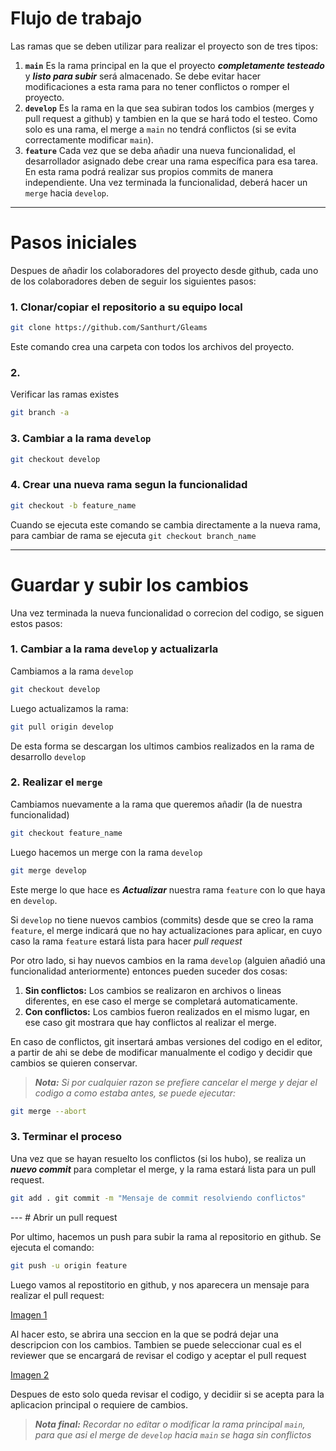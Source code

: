 # Flujo de trabajo


Las ramas que se deben utilizar para realizar el proyecto son de tres tipos:

1. **`main`**  Es la rama principal en la que el proyecto ***completamente
   testeado*** y ***listo para subir*** será almacenado. Se debe evitar hacer
   modificaciones a esta rama para no tener conflictos o romper el proyecto.
2. **`develop`** Es la rama en la que sea subiran todos los cambios (merges y
   pull request a github) y tambien en la que se hará todo el testeo. Como solo
   es una rama, el merge a `main` no tendrá conflictos (si se evita
   correctamente modificar `main`).
3. **`feature`** Cada vez que se deba añadir una nueva funcionalidad, el
   desarrollador asignado debe crear una rama específica para esa tarea. En
   esta rama podrá realizar sus propios commits de manera independiente. Una
   vez terminada la funcionalidad, deberá hacer un `merge` hacia `develop`.

---

# Pasos iniciales

Despues de añadir los colaboradores del proyecto desde github, cada uno de los
colaboradores  deben de seguir los siguientes pasos:

### 1. Clonar/copiar el repositorio a su equipo local

```bash 
git clone https://github.com/Santhurt/Gleams 
```

Este comando crea una carpeta con todos los archivos del proyecto. 

### 2.
Verificar las ramas existes

```bash 
git branch -a 
```

### 3. Cambiar a la rama `develop`

```bash 
git checkout develop 
```

### 4. Crear una nueva rama segun la funcionalidad

```bash
git checkout -b feature_name 
```

Cuando se ejecuta este comando se cambia directamente a la nueva rama, para
cambiar de rama se ejecuta `git checkout branch_name`

---

# Guardar y subir los cambios

Una vez terminada la nueva funcionalidad o correcion del codigo, se siguen
estos pasos:

### 1. Cambiar a la rama `develop` y actualizarla

Cambiamos a la rama `develop`

```bash 
git checkout develop 
```

Luego actualizamos la rama:

```bash 
git pull origin develop 
```

De esta forma se descargan los ultimos cambios realizados en la rama de
desarrollo `develop`

### 2. Realizar el `merge`

Cambiamos nuevamente a la rama que queremos añadir (la de nuestra
funcionalidad)

```bash 
git checkout feature_name 
```

Luego hacemos un merge con la rama `develop`

```bash 
git merge develop 
```

Este merge lo que hace es ***Actualizar*** nuestra rama `feature` con lo que
haya en `develop`.

Si `develop` no tiene nuevos cambios (commits) desde que se creo la rama
`feature`, el merge indicará  que no hay actualizaciones para aplicar, en cuyo
caso la rama `feature` estará lista para hacer *pull request*

Por otro lado, si hay nuevos cambios en la rama `develop` (alguien añadió una
funcionalidad anteriormente) entonces pueden suceder dos cosas: 

1. **Sin conflictos:** Los cambios se realizaron en archivos o lineas
   diferentes, en ese caso el merge se completará automaticamente.
2. **Con conflictos:** Los cambios fueron realizados en el mismo lugar, en ese
   caso git mostrara que hay conflictos al realizar el merge.


En caso de conflictos, git insertará ambas versiones del codigo en el editor, a
partir de ahi se debe de modificar manualmente el codigo y decidir que cambios
se quieren conservar. 

> ***Nota:*** *Si por cualquier razon se prefiere cancelar el merge y dejar el
> codigo a como estaba antes, se puede ejecutar:*

```bash 
git merge --abort 
```

### 3. Terminar el proceso

Una vez que se hayan resuelto los conflictos (si los hubo), se realiza un
***nuevo commit*** para completar el merge, y la rama estará lista para un pull
request.

```bash 
git add . git commit -m "Mensaje de commit resolviendo conflictos" 
```

--- # Abrir un pull request

Por ultimo, hacemos un push para subir la rama al repositorio en github. Se
ejecuta el comando:

```bash 
git push -u origin feature 
```

Luego vamos al repostitorio en github, y nos aparecera un mensaje para realizar
el pull request:

[Imagen
1](https://miro.medium.com/v2/resize:fit:1400/format:webp/1*kaW2pkUlWGRXAfV8SgbriQ.png)

Al hacer esto, se abrira una seccion en la que se podrá dejar una descripcion
con los cambios. Tambien se puede seleccionar cual es el reviewer que se
encargará de revisar el codigo y aceptar el pull request

[Imagen
2](https://miro.medium.com/v2/resize:fit:1400/format:webp/1*uildE3NOi5GUzV9Ua_US-Q.png)


Despues de esto solo queda revisar el codigo, y decidiir si se acepta para la
aplicacion principal o requiere de cambios. 

> ***Nota final:*** *Recordar no editar o modificar la rama principal `main`,
> para que asi el merge de `develop` hacia `main` se haga sin conflictos*

